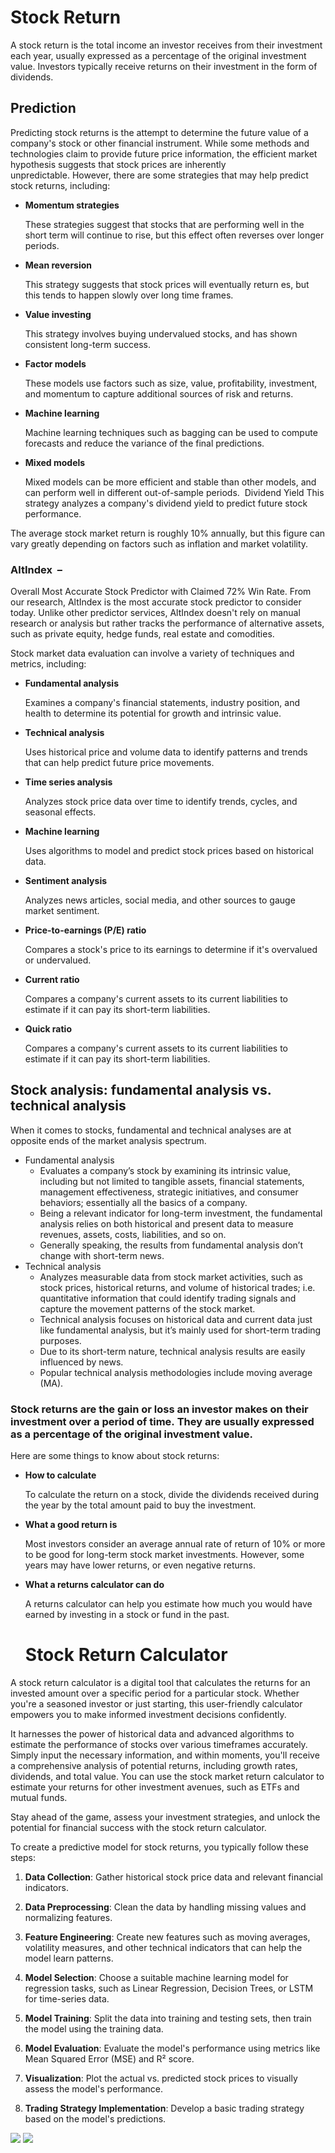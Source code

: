 # Stock Return
A stock return is the total income an investor receives from their investment each year, usually expressed as a percentage of the original investment value. Investors typically receive returns on their investment in the form of dividends.

## Prediction

Predicting stock returns is the attempt to determine the future value of a company's stock or other financial instrument. While some methods and technologies claim to provide future price information, the efficient market hypothesis suggests that stock prices are inherently unpredictable. However, there are some strategies that may help predict stock returns, including: 

- **Momentum strategies**
    
    These strategies suggest that stocks that are performing well in the short term will continue to rise, but this effect often reverses over longer periods. 
    
- **Mean reversion**
    
    This strategy suggests that stock prices will eventually return es, but this tends to happen slowly over long time frames. 
    
- **Value investing**
    
    This strategy involves buying undervalued stocks, and has shown consistent long-term success. 
    
- **Factor models**
    
    These models use factors such as size, value, profitability, investment, and momentum to capture additional sources of risk and returns. 
    
- **Machine learning**
    
    Machine learning techniques such as bagging can be used to compute forecasts and reduce the variance of the final predictions. 
    
- **Mixed models**
    
    Mixed models can be more efficient and stable than other models, and can perform well in different out-of-sample periods. 
  Dividend Yield
	This strategy analyzes a company's dividend yield to predict future stock performance.

The average stock market return is roughly 10% annually, but this figure can vary greatly depending on factors such as inflation and market volatility.


### **AltIndex**  –
Overall Most Accurate Stock Predictor with Claimed 72% Win Rate. From our research, AltIndex is the most accurate stock predictor to consider today. Unlike other predictor services, AltIndex doesn't rely on manual research or analysis but rather tracks the performance of alternative assets, such as private equity, hedge funds, real estate and comodities. 


Stock market data evaluation can involve a variety of techniques and metrics, including:

- **Fundamental analysis**
    
    Examines a company's financial statements, industry position, and health to determine its potential for growth and intrinsic value. 
    
- **Technical analysis**
    
    Uses historical price and volume data to identify patterns and trends that can help predict future price movements. 
    
- **Time series analysis**
    
    Analyzes stock price data over time to identify trends, cycles, and seasonal effects. 
    
- **Machine learning**
    
    Uses algorithms to model and predict stock prices based on historical data. 
    
- **Sentiment analysis**
    
    Analyzes news articles, social media, and other sources to gauge market sentiment. 
    
- **Price-to-earnings (P/E) ratio**
    
    Compares a stock's price to its earnings to determine if it's overvalued or undervalued. 
    
- **Current ratio**
    
    Compares a company's current assets to its current liabilities to estimate if it can pay its short-term liabilities. 
    
- **Quick ratio**
    
    Compares a company's current assets to its current liabilities to estimate if it can pay its short-term liabilities.

## Stock analysis: fundamental analysis vs. technical analysis

When it comes to stocks, fundamental and technical analyses are at opposite ends of the market analysis spectrum.

- Fundamental analysis
    - Evaluates a company’s stock by examining its intrinsic value, including but not limited to tangible assets, financial statements, management effectiveness, strategic initiatives, and consumer behaviors; essentially all the basics of a company.
    - Being a relevant indicator for long-term investment, the fundamental analysis relies on both historical and present data to measure revenues, assets, costs, liabilities, and so on.
    - Generally speaking, the results from fundamental analysis don’t change with short-term news. 
- Technical analysis
    - Analyzes measurable data from stock market activities, such as stock prices, historical returns, and volume of historical trades; i.e. quantitative information that could identify trading signals and capture the movement patterns of the stock market. 
    - Technical analysis focuses on historical data and current data just like fundamental analysis, but it’s mainly used for short-term trading purposes.
    - Due to its short-term nature, technical analysis results are easily influenced by news.
    - Popular technical analysis methodologies include moving average (MA).


### Stock returns are the gain or loss an investor makes on their investment over a period of time. They are usually expressed as a percentage of the original investment value. 


Here are some things to know about stock returns:
- **How to calculate**
    
    To calculate the return on a stock, divide the dividends received during the year by the total amount paid to buy the investment. 
    
- **What a good return is**
    
    Most investors consider an average annual rate of return of 10% or more to be good for long-term stock market investments. However, some years may have lower returns, or even negative returns. 
    
- **What a returns calculator can do**
    
    A returns calculator can help you estimate how much you would have earned by investing in a stock or fund in the past.
    
    # Stock Return Calculator

A stock return calculator is a digital tool that calculates the returns for an invested amount over a specific period for a particular stock. Whether you're a seasoned investor or just starting, this user-friendly calculator empowers you to make informed investment decisions confidently.

It harnesses the power of historical data and advanced algorithms to estimate the performance of stocks over various timeframes accurately. Simply input the necessary information, and within moments, you'll receive a comprehensive analysis of potential returns, including growth rates, dividends, and total value. You can use the stock market return calculator to estimate your returns for other investment avenues, such as ETFs and mutual funds. 

Stay ahead of the game, assess your investment strategies, and unlock the potential for financial success with the stock return calculator.

To create a predictive model for stock returns, you typically follow these steps:

1. **Data Collection**: Gather historical stock price data and relevant financial indicators.
    
2. **Data Preprocessing**: Clean the data by handling missing values and normalizing features.
    
3. **Feature Engineering**: Create new features such as moving averages, volatility measures, and other technical indicators that can help the model learn patterns.
    
4. **Model Selection**: Choose a suitable machine learning model for regression tasks, such as Linear Regression, Decision Trees, or LSTM for time-series data.
    
5. **Model Training**: Split the data into training and testing sets, then train the model using the training data.
    
6. **Model Evaluation**: Evaluate the model's performance using metrics like Mean Squared Error (MSE) and R² score.
    
7. **Visualization**: Plot the actual vs. predicted stock prices to visually assess the model's performance.
    
8. **Trading Strategy Implementation**: Develop a basic trading strategy based on the model's predictions.

<img src="Images/Figure_1.png">
<img src="Images/Figure_2.png">

